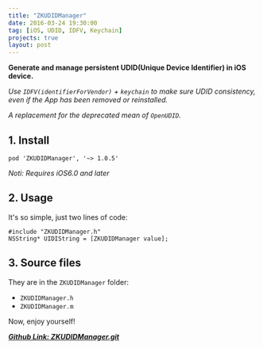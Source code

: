 ```yaml
---
title: "ZKUDIDManager"
date: 2016-03-24 19:30:00
tag: [iOS, UDID, IDFV, Keychain]
projects: true
layout: post
---
```


**Generate and manage persistent UDID(Unique Device Identifier) in iOS device.**

*Use `IDFV(identifierForVendor)` + `keychain` to make sure UDID consistency, even if the App has been removed or reinstalled.*

*A replacement for the deprecated mean of `OpenUDID`.*

## 1. Install

```
pod 'ZKUDIDManager', '~> 1.0.5'
```

*Noti: Requires iOS6.0 and later*

## 2. Usage
It's so simple, just two lines of code:

```
#include "ZKUDIDManager.h"
NSString* UIDIString = [ZKUDIDManager value];
```

## 3. Source files
They are in the `ZKUDIDManager` folder:   

- `ZKUDIDManager.h`  
- `ZKUDIDManager.m`  

Now, enjoy yourself!

***[Github Link: ZKUDIDManager.git](https://github.com/mushank/ZKUDIDManager)***
